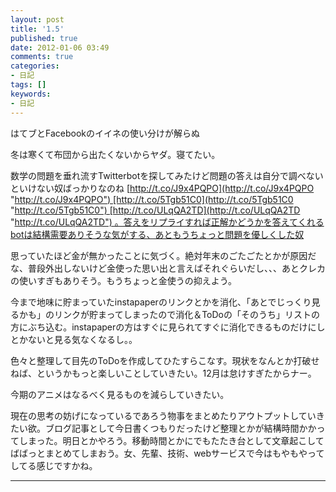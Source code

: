 ```yaml
---
layout: post
title: '1.5'
published: true
date: 2012-01-06 03:49
comments: true
categories:
- 日記
tags: []
keywords:
- 日記
---
```

はてブとFacebookのイイネの使い分けが解らぬ

冬は寒くて布団から出たくないからヤダ。寝てたい。

数学の問題を垂れ流すTwitterbotを探してみたけど問題の答えは自分で調べないといけない奴ばっかりなのね [http://t.co/J9x4PQPO](http://t.co/J9x4PQPO "http://t.co/J9x4PQPO") [http://t.co/5Tgb51C0](http://t.co/5Tgb51C0 "http://t.co/5Tgb51C0") [http://t.co/ULqQA2TD](http://t.co/ULqQA2TD "http://t.co/ULqQA2TD") 。答えをリプライすれば正解かどうかを答えてくれるbotは結構需要ありそうな気がする、あともうちょっと問題を優しくした奴

思っていたほど金が無かったことに気づく。絶対年末のごたごたとかが原因だな、普段外出しないけど金使った思い出と言えばそれぐらいだし、、、あとクレカの使いすぎもありそう。もうちょっと金使うの抑えよう。

今まで地味に貯まっていたinstapaperのリンクとかを消化、「あとでじっくり見るかも」のリンクが貯まってしまったので消化＆ToDoの「そのうち」リストの方にぶち込む。instapaperの方はすぐに見られてすぐに消化できるものだけにしとかないと見る気なくなるし。。

色々と整理して目先のToDoを作成してひたすらこなす。現状をなんとか打破せねば、というかもっと楽しいことしていきたい。12月は怠けすぎたからナー。

今期のアニメはなるべく見るものを減らしていきたい。

現在の思考の妨げになっているであろう物事をまとめたりアウトプットしていきたい欲。ブログ記事として今日書くつもりだったけど整理とかが結構時間かかってしまった。明日とかやろう。移動時間とかにでもたたき台として文章起こしてばばっとまとめてしまおう。女、先輩、技術、webサービスで今はもやもやってしてる感じですかね。

---

